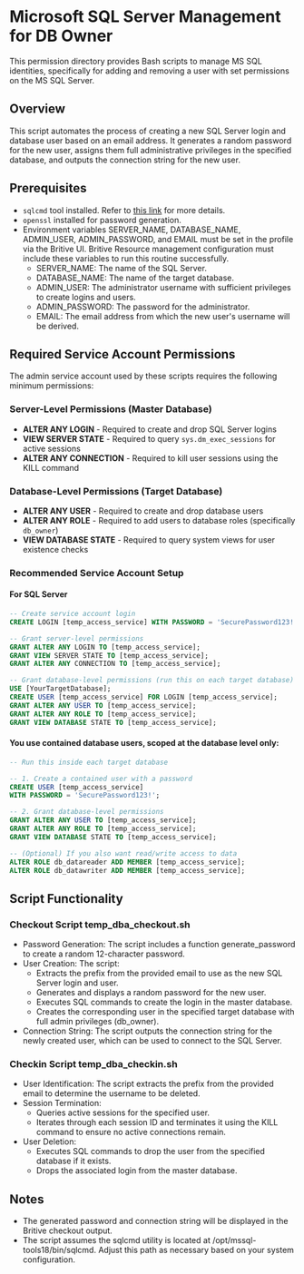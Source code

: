 
# Microsoft SQL Server Management for DB Owner

This permission directory provides Bash scripts to manage MS SQL identities, specifically for adding and removing a user with set permissions on the MS SQL Server.

## Overview

This script automates the process of creating a new SQL Server login and database user based on an email address. It generates a random password for the new user, assigns them full administrative privileges in the specified database, and outputs the connection string for the new user.

## Prerequisites

- `sqlcmd` tool installed. Refer to [this link](https://learn.microsoft.com/en-us/sql/linux/sql-server-linux-setup-tools?view=sql-server-ver16&tabs=ubuntu-install#ubuntu) for more details.
- `openssl` installed for password generation.
- Environment variables SERVER_NAME, DATABASE_NAME, ADMIN_USER, ADMIN_PASSWORD, and EMAIL must be set in the profile via the Britive UI. Britive Resource management configuration must include these variables to run this routine successfully.
  - SERVER_NAME: The name of the SQL Server.
  - DATABASE_NAME: The name of the target database.
  - ADMIN_USER: The administrator username with sufficient privileges to create logins and users.
  - ADMIN_PASSWORD: The password for the administrator.
  - EMAIL: The email address from which the new user's username will be derived.

## Required Service Account Permissions

The admin service account used by these scripts requires the following minimum permissions:

### Server-Level Permissions (Master Database)

- **ALTER ANY LOGIN** - Required to create and drop SQL Server logins
- **VIEW SERVER STATE** - Required to query `sys.dm_exec_sessions` for active sessions
- **ALTER ANY CONNECTION** - Required to kill user sessions using the KILL command

### Database-Level Permissions (Target Database)

- **ALTER ANY USER** - Required to create and drop database users
- **ALTER ANY ROLE** - Required to add users to database roles (specifically `db_owner`)
- **VIEW DATABASE STATE** - Required to query system views for user existence checks

### Recommended Service Account Setup

#### For SQL Server

```sql
-- Create service account login
CREATE LOGIN [temp_access_service] WITH PASSWORD = 'SecurePassword123!';

-- Grant server-level permissions
GRANT ALTER ANY LOGIN TO [temp_access_service];
GRANT VIEW SERVER STATE TO [temp_access_service];
GRANT ALTER ANY CONNECTION TO [temp_access_service];

-- Grant database-level permissions (run this on each target database)
USE [YourTargetDatabase];
CREATE USER [temp_access_service] FOR LOGIN [temp_access_service];
GRANT ALTER ANY USER TO [temp_access_service];
GRANT ALTER ANY ROLE TO [temp_access_service];
GRANT VIEW DATABASE STATE TO [temp_access_service];
```

#### You use contained database users, scoped at the database level only:

```sql
-- Run this inside each target database

-- 1. Create a contained user with a password
CREATE USER [temp_access_service] 
WITH PASSWORD = 'SecurePassword123!';

-- 2. Grant database-level permissions
GRANT ALTER ANY USER TO [temp_access_service];
GRANT ALTER ANY ROLE TO [temp_access_service];
GRANT VIEW DATABASE STATE TO [temp_access_service];

-- (Optional) If you also want read/write access to data
ALTER ROLE db_datareader ADD MEMBER [temp_access_service];
ALTER ROLE db_datawriter ADD MEMBER [temp_access_service];

```

## Script Functionality

### Checkout Script **temp_dba_checkout.sh**

- Password Generation: The script includes a function generate_password to create a random 12-character password.
- User Creation: The script:
  - Extracts the prefix from the provided email to use as the new SQL Server login and user.
  - Generates and displays a random password for the new user.
  - Executes SQL commands to create the login in the master database.
  - Creates the corresponding user in the specified target database with full admin privileges (db_owner).
- Connection String: The script outputs the connection string for the newly created user, which can be used to connect to the SQL Server.

### Checkin Script **temp_dba_checkin.sh**

- User Identification: The script extracts the prefix from the provided email to determine the username to be deleted.
- Session Termination:
  - Queries active sessions for the specified user.
  - Iterates through each session ID and terminates it using the KILL command to ensure no active connections remain.
- User Deletion:
  - Executes SQL commands to drop the user from the specified database if it exists.
  - Drops the associated login from the master database.

## Notes

- The generated password and connection string will be displayed in the Britive checkout output.
- The script assumes the sqlcmd utility is located at /opt/mssql-tools18/bin/sqlcmd. Adjust this path as necessary based on your system configuration.

